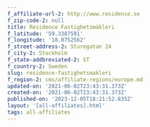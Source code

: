 ```yaml
---
f_affiliate-url-2: http://www.residence.se
f_zip-code-2: null
title: Residence Fastighetsmäkleri
f_latitude: '59.3387591'
f_longitude: '18.0752562'
f_street-address-2: Sturegatan 24­
f_city-2: Stockholm­
f_state-addbreviated-2: ST­
f_country-2: Sweden
slug: residence-fastighetsmakleri
f_region-2: cms/affiliate-regions/europe.md
updated-on: '2021-06-02T23:43:31.373Z'
created-on: '2021-06-02T23:43:31.373Z'
published-on: '2023-12-05T18:21:52.835Z'
layout: '[all-affiliates].html'
tags: all-affiliates
---
```



